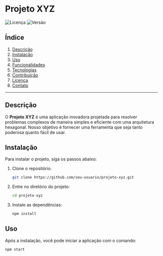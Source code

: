 # Projeto XYZ

![Licença](https://img.shields.io/badge/licença-MIT-blue.svg)
![Versão](https://img.shields.io/badge/versão-1.0.0-green.svg)

## Índice

1. [Descrição](#descrição)
2. [Instalação](#instalação)
3. [Uso](#uso)
4. [Funcionalidades](#funcionalidades)
5. [Tecnologias](#tecnologias)
6. [Contribuição](#contribuição)
7. [Licença](#licença)
8. [Contato](#contato)

---

## Descrição

O **Projeto XYZ** é uma aplicação inovadora projetada para resolver problemas complexos de maneira simples e eficiente com uma arquitetura hexagonal. Nosso objetivo é fornecer uma ferramenta que seja tanto poderosa quanto fácil de usar.

## Instalação

Para instalar o projeto, siga os passos abaixo:

1. Clone o repositório:

    ```bash
    git clone https://github.com/seu-usuario/projeto-xyz.git
    ```

2. Entre no diretório do projeto:

    ```bash
    cd projeto-xyz
    ```

3. Instale as dependências:

    ```bash
    npm install
    ```

## Uso

Após a instalação, você pode iniciar a aplicação com o comando:

```bash
npm start

